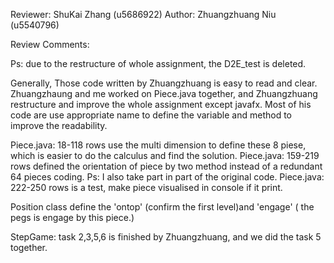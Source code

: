 Reviewer: ShuKai Zhang (u5686922)
Author: Zhuangzhuang Niu (u5540796)


Review Comments:

Ps: due to the restructure of whole assignment, the D2E_test is deleted. 

Generally, Those code written by Zhuangzhuang is easy to read and clear. Zhuangzhaung and me worked on Piece.java together, and Zhuangzhuang restructure and improve the whole assignment except javafx.
Most of his code are use appropriate name to define the variable and method to improve the readability.


Piece.java: 18-118 rows use the multi dimension to define these 8 piese, which is easier to do the calculus and find the solution.
Piece.java: 159-219 rows defined the orientation of piece by two method instead of a redundant 64 pieces coding. Ps: I also take part in part of the original code.
Piece.java: 222-250 rows is a test, make piece visualised in console if it print.

Position class define the 'ontop' (confirm the first level)and 'engage' ( the pegs is engage by this piece.)

StepGame: task 2,3,5,6 is finished by Zhuangzhuang, and we did the task 5 together.